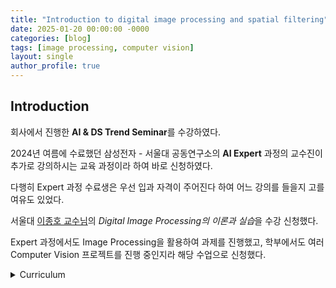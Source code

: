 ```yaml
---
title: "Introduction to digital image processing and spatial filtering"
date: 2025-01-20 00:00:00 -0000
categories: [blog]
tags: [image processing, computer vision]
layout: single
author_profile: true
---
```


## Introduction

회사에서 진행한 **AI & DS Trend Seminar**를 수강하였다. 

2024년 여름에 수료했던 삼성전자 - 서울대 공동연구소의 **AI Expert** 과정의 교수진이 추가로 강의하시는 교육 과정이라 하여 바로 신청하였다.

다행히 Expert 과정 수료생은 우선 입과 자격이 주어진다 하여 어느 강의를 들을지 고를 여유도 있었다.

서울대 [이종호 교수님]()의 *Digital Image Processing의 이론과 실습*을 수강 신청했다.

Expert 과정에서도 Image Processing을 활용하여 과제를 진행했고, 학부에서도 여러 Computer Vision 프로젝트를 진행 중인지라 해당 수업으로 신청했다.

<details>
<summary>Curriculum</summary>
Day1: Introduction to digital image processing & Spatial filtering
<br>
Day2: 2D Fourier transform and frequency domain filtering & Advanced transformation
<br>
Day3: Linear system and solutions for overdetermined problem & Solutions for underdetermined problem
</details>


